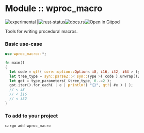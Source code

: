 <!-- {{# generate.module_header{} #}} -->

# Module :: wproc_macro
<!--{ generate.module_header.start() }-->
 [![experimental](https://raster.shields.io/static/v1?label=&message=experimental&color=orange)](https://github.com/emersion/stability-badges#experimental) |[![rust-status](https://github.com/Wandalen/wTools/actions/workflows/ModuleWprocMacroPush.yml/badge.svg)](https://github.com/Wandalen/wTools/actions/workflows/ModuleWprocMacroPush.yml)[![docs.rs](https://img.shields.io/docsrs/wproc_macro?color=e3e8f0&logo=docs.rs)](https://docs.rs/wproc_macro)[![Open in Gitpod](https://raster.shields.io/static/v1?label=try&message=online&color=eee&logo=gitpod&logoColor=eee)](https://gitpod.io/#RUN_PATH=.,SAMPLE_FILE=sample%2Frust%2Fwproc_macro_trivial%2Fsrc%2Fmain.rs,RUN_POSTFIX=--example%20wproc_macro_trivial/https://github.com/Wandalen/wTools)
<!--{ generate.module_header.end }-->

Tools for writing procedural macros.

### Basic use-case

<!-- {{# generate.module{} #}} -->

```rust
use wproc_macro::*;

fn main()
{
  let code = qt!( core::option::Option< i8, i16, i32, i64 > );
  let tree_type = syn::parse2::< syn::Type >( code ).unwrap();
  let got = type_parameters( &tree_type, 0..=2 );
  got.iter().for_each( | e | println!( "{}", qt!( #e ) ) );
  // < i8
  // < i16
  // < i32
}
```

### To add to your project

```sh
cargo add wproc_macro
```
